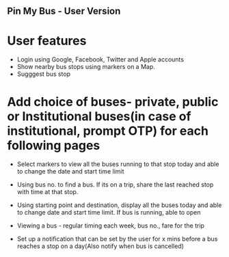 ## Pin My Bus - User Version

# User features

- Login using Google, Facebook, Twitter and Apple accounts
- Show nearby bus stops using markers on a Map.
- Sugggest bus stop

# Add choice of buses- private, public or Institutional buses(in case of institutional, prompt OTP) for each following pages

- Select markers to view all the buses running to that stop today and able to change the date and start time limit
- Using bus no. to find a bus. If its on a trip, share the last reached stop with time at that stop.
- Using starting point and destination, display all the buses today and able to change date and start time limit. If bus is running, able to open 
- Viewing a bus - regular timing each week, bus no., fare for the trip


- Set up a notification that can be set by the user for x mins before a bus reaches a stop on a day(Also notify when bus is cancelled)
